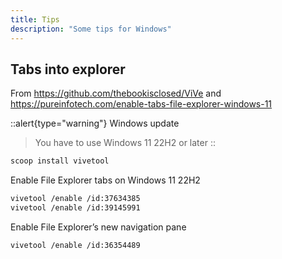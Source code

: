 ```yaml
---
title: Tips
description: "Some tips for Windows"
---
```


## Tabs into explorer

From <https://github.com/thebookisclosed/ViVe> and <https://pureinfotech.com/enable-tabs-file-explorer-windows-11>

::alert{type="warning"}
Windows update

> You have to use Windows 11 22H2 or later
> ::

```sh
scoop install vivetool
```

Enable File Explorer tabs on Windows 11 22H2

```sh
vivetool /enable /id:37634385
vivetool /enable /id:39145991
```

Enable File Explorer’s new navigation pane

```sh
vivetool /enable /id:36354489
```
